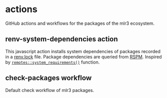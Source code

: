 # actions

GitHub actions and workflows for the packages of the mlr3 ecosystem.

## renv-system-dependencies action

This javascript action installs system dependencies of packages recorded in a [renv.lock](https://rstudio.github.io/renv/articles/renv.html) file. Package dependencies are queried from [RSPM](https://github.com/rstudio/r-system-requirements). Inspired by [`remotes::system_requirements()`](https://github.com/r-lib/remotes) function.

## check-packages workflow

Default check workflow of mlr3 packages.

